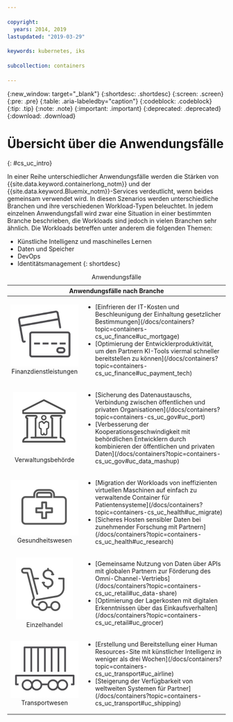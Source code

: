```yaml
---

copyright:
  years: 2014, 2019
lastupdated: "2019-03-29"

keywords: kubernetes, iks

subcollection: containers

---
```


{:new_window: target="_blank"}
{:shortdesc: .shortdesc}
{:screen: .screen}
{:pre: .pre}
{:table: .aria-labeledby="caption"}
{:codeblock: .codeblock}
{:tip: .tip}
{:note: .note}
{:important: .important}
{:deprecated: .deprecated}
{:download: .download}



# Übersicht über die Anwendungsfälle
{: #cs_uc_intro}

In einer Reihe unterschiedlicher Anwendungsfälle werden die Stärken von {{site.data.keyword.containerlong_notm}} und der {{site.data.keyword.Bluemix_notm}}-Services verdeutlicht, wenn beides gemeinsam verwendet wird. In diesen Szenarios werden unterschiedliche Branchen und ihre verschiedenen Workload-Typen beleuchtet. In jedem einzelnen Anwendungsfall wird zwar eine Situation in einer bestimmten Branche beschrieben, die Workloads sind jedoch in vielen Branchen sehr ähnlich. Die Workloads betreffen unter anderem die folgenden Themen: 
* Künstliche Intelligenz und maschinelles Lernen
* Daten und Speicher
* DevOps
* Identitätsmanagement
{: shortdesc}

<table summary="In der Tabelle sind die Anwendungsfälle aufgeführt. Die Zeilen sind von links nach rechts zu lesen; die Symbole in Zeile eins stehen für die jeweilige Branche, die Beschreibung befindet sich in Spalte zwei.">
<caption>Anwendungsfälle</caption>
  <thead>
  <th colspan=2>Anwendungsfälle nach Branche</th>
  </thead>
  <tbody>
    <tr>
    <td align="center"><img src="images/finance.svg" alt="Symbol mit Vorder- und Rückseite einer Kreditkarte"/><br>Finanzdienstleistungen</td>
    <td><ul>
    <li>[Einfrieren der IT-Kosten und Beschleunigung der Einhaltung gesetzlicher Bestimmungen](/docs/containers?topic=containers-cs_uc_finance#uc_mortgage)</li>
    <li>[Optimierung der Entwicklerproduktivität, um den Partnern KI-Tools viermal schneller bereitstellen zu können](/docs/containers?topic=containers-cs_uc_finance#uc_payment_tech)</li>
    </ul></td>
     </tr>
     <tr>
     <td align="center"><img src="images/gov.svg" alt="Symbol einer Behörde mit Person darin"/><br>Verwaltungsbehörde</td>
     <td><ul>
    <li>[Sicherung des Datenaustauschs, Verbindung zwischen öffentlichen und privaten Organisationen](/docs/containers?topic=containers-cs_uc_gov#uc_port)</li>
     <li>[Verbesserung der Kooperationsgeschwindigkeit mit behördlichen Entwicklern durch kombinieren der öffentlichen und privaten Daten](/docs/containers?topic=containers-cs_uc_gov#uc_data_mashup)</li></ul></td>
      </tr>
    <tr>
      <td align="center"><img src="images/health.svg" alt="Symbol einer Erste-Hilfe-Tasche"/><br>Gesundheitswesen</td>
      <td><ul>
     <li>[Migration der Workloads von ineffizienten virtuellen Maschinen auf einfach zu verwaltende Container für Patientensysteme](/docs/containers?topic=containers-cs_uc_health#uc_migrate)</li>
      <li>[Sicheres Hosten sensibler Daten bei zunehmender Forschung mit Partnern](/docs/containers?topic=containers-cs_uc_health#uc_research)</li>
      </ul></td>
      </tr>
      <tr>
         <td align="center"><img src="images/retail.svg" alt="Symbol eines Einkaufswagens mit Währungssymbol"/><br>Einzelhandel</td>
         <td><ul>
        <li>[Gemeinsame Nutzung von Daten über APIs mit globalen Partnern zur Förderung des Omni-Channel-Vertriebs](/docs/containers?topic=containers-cs_uc_retail#uc_data-share)</li>
         <li>[Optimierung der Lagerkosten mit digitalen Erkenntnissen über das Einkaufsverhalten](/docs/containers?topic=containers-cs_uc_retail#uc_grocer)</li>
              </ul></td>
          </tr>
      <tr>
       <td align="center"><img src="images/transport.svg" alt="Symbol eine Eisenbahnwagens mit Containern"/><br>Transportwesen</td>
           <td><ul>
          <li>[Erstellung und Bereitstellung einer Human Resources-Site mit künstlicher Intelligenz in weniger als drei Wochen](/docs/containers?topic=containers-cs_uc_transport#uc_airline)</li>
           <li>[Steigerung der Verfügbarkeit von weltweiten Systemen für Partner](/docs/containers?topic=containers-cs_uc_transport#uc_shipping)</li></ul></td>
      </tr>
  </tbody>
  </table>
